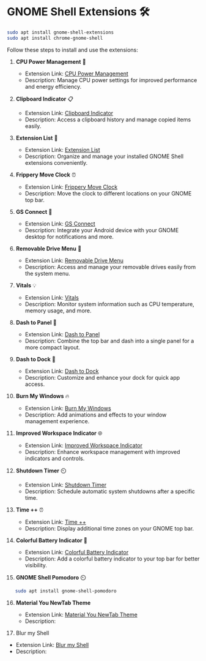 # GNOME Shell Extensions 🛠️

```bash
sudo apt install gnome-shell-extensions
sudo apt install chrome-gnome-shell
```

Follow these steps to install and use the extensions:

1. **CPU Power Management** 🔄
   - Extension Link: [CPU Power Management](https://extensions.gnome.org/extension/945/cpu-power-manager/)
   - Description: Manage CPU power settings for improved performance and energy efficiency.

2. **Clipboard Indicator** 📋
   - Extension Link: [Clipboard Indicator](https://extensions.gnome.org/extension/779/clipboard-indicator/)
   - Description: Access a clipboard history and manage copied items easily.

3. **Extension List** 🧩
   - Extension Link: [Extension List](https://extensions.gnome.org/extension/3088/extension-list/)
   - Description: Organize and manage your installed GNOME Shell extensions conveniently.

4. **Frippery Move Clock** ⏰
   - Extension Link: [Frippery Move Clock](https://extensions.gnome.org/extension/2/move-clock/)
   - Description: Move the clock to different locations on your GNOME top bar.

5. **GS Connect** 🔗
   - Extension Link: [GS Connect](https://extensions.gnome.org/extension/1319/gsconnect/)
   - Description: Integrate your Android device with your GNOME desktop for notifications and more.

6. **Removable Drive Menu** 📂
   - Extension Link: [Removable Drive Menu](https://extensions.gnome.org/extension/7/removable-drive-menu/)
   - Description: Access and manage your removable drives easily from the system menu.

7. **Vitals** 💡
   - Extension Link: [Vitals](https://extensions.gnome.org/extension/1460/vitals/)
   - Description: Monitor system information such as CPU temperature, memory usage, and more.

8. **Dash to Panel** 🚀
   - Extension Link: [Dash to Panel](https://extensions.gnome.org/extension/1160/dash-to-panel/)
   - Description: Combine the top bar and dash into a single panel for a more compact layout.

9. **Dash to Dock** 🚢
   - Extension Link: [Dash to Dock](https://extensions.gnome.org/extension/307/dash-to-dock/)
   - Description: Customize and enhance your dock for quick app access.

10. **Burn My Windows** 🔥
    - Extension Link: [Burn My Windows](https://extensions.gnome.org/extension/4679/burn-my-windows/)
    - Description: Add animations and effects to your window management experience.

11. **Improved Workspace Indicator** 🌐
    - Extension Link: [Improved Workspace Indicator](https://extensions.gnome.org/extension/3968/improved-workspace-indicator/)
    - Description: Enhance workspace management with improved indicators and controls.

12. **Shutdown Timer** ⏲️
    - Extension Link: [Shutdown Timer](https://extensions.gnome.org/extension/4372/shutdowntimer/)
    - Description: Schedule automatic system shutdowns after a specific time.

13. **Time ++** ⏰
    - Extension Link: [Time ++](https://extensions.gnome.org/extension/1238/time/)
    - Description: Display additional time zones on your GNOME top bar.

14. **Colorful Battery Indicator** 🔋
    - Extension Link: [Colorful Battery Indicator](https://extensions.gnome.org/extension/4817/colorful-battery-indicator/)
    - Description: Add a colorful battery indicator to your top bar for better visibility.

15. **GNOME Shell Pomodoro** ⏲️
   ```bash
      sudo apt install gnome-shell-pomodoro
   ```

16. **Material You NewTab Theme**
    - Extension Link: [Material You NewTab Theme](https://addons.mozilla.org/en-US/firefox/addon/material-you-newtab/)
    - Description: 

17. Blur my Shell
   - Extension Link: [Blur my Shell](https://extensions.gnome.org/extension/3193/blur-my-shell/)
   - Description:
